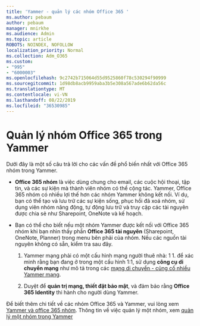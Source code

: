 ```yaml
---
title: 'Yammer - quản lý các nhóm Office 365 '
ms.author: pebaum
author: pebaum
manager: mnirkhe
ms.audience: Admin
ms.topic: article
ROBOTS: NOINDEX, NOFOLLOW
localization_priority: Normal
ms.collection: Adm_O365
ms.custom:
- "995"
- "6000003"
ms.openlocfilehash: 9c2742b715064d55d9525860f78c530294f90999
ms.sourcegitcommit: 1d98db8acb9959aba3b5e308a567ade6b62da56c
ms.translationtype: MT
ms.contentlocale: vi-VN
ms.lasthandoff: 08/22/2019
ms.locfileid: "36530985"
---
```

# <a name="manage-office-365-groups-in-yammer"></a>Quản lý nhóm Office 365 trong Yammer

Dưới đây là một số câu trả lời cho các vấn đề phổ biến nhất với Office 365 nhóm trong Yammer.

* **Office 365 nhóm** là việc dùng chung cho email, các cuộc hội thoại, tập tin, và các sự kiện mà thành viên nhóm có thể cộng tác. Yammer, Office 365 nhóm có nhiều lợi thế hơn các nhóm Yammer không kết nối. Ví dụ, bạn có thể tạo và lưu trữ các sự kiện sống, phục hồi đã xoá nhóm, sử dụng viên nhóm năng động, tự động lưu trữ và truy cập các tài nguyên được chia sẻ như Sharepoint, OneNote và kế hoạch.

* Bạn có thể cho biết nếu một nhóm Yammer được kết nối với Office 365 nhóm khi bạn nhìn thấy phần **Office 365 tài nguyên** (Sharepoint, OneNote, Planner) trong menu bên phải của nhóm. Nếu các nguồn tài nguyên không có sẵn, kiểm tra sau đây.

  1. Yammer mạng phải có một cấu hình mạng người thuê nhà: 1 1. để xác minh rằng bạn đang ở trong một cấu hình 1:1, sử dụng **công cụ di chuyển mạng** như mô tả trong các [mạng di chuyển - củng cố nhiều Yammer mạng](https://docs.microsoft.com/yammer/configure-your-yammer-network/consolidate-multiple-yammer-networks).

  2. Duyệt để **quản trị mạng, thiết đặt bảo mật**, và đảm bảo rằng **Office 365 Identity** thi hành cho người dùng Yammer.

Để biết thêm chi tiết về các nhóm Office 365 và Yammer, vui lòng xem [Yammer và office 365 nhóm](https://docs.microsoft.com/yammer/manage-yammer-groups/yammer-and-office-365-groups?redirectSourcePath=%252fen-us%252farticle%252fYammer-and-Office-365-Groups-d8c239dc-a48b-47ab-b85e-6b4b8191a869). Thông tin về việc quản lý một nhóm, xem [quản lý một nhóm trong Yammer](https://support.office.com/article/Manage-a-group-in-Yammer-6e05c6d6-5548-4c88-89cd-e6757a514ef2)
